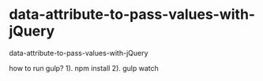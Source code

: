 # data-attribute-to-pass-values-with-jQuery
data-attribute-to-pass-values-with-jQuery

how to run gulp?
1). npm install
2). gulp watch


